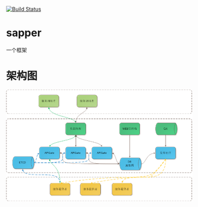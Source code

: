 [![Build Status](https://travis-ci.org/dearcode/sapper.svg?branch=master)](https://travis-ci.org/dearcode/sapper)  

# sapper
一个框架  

# 架构图  
![Sapper](/docs/sapper.png?raw=true "sapper")
